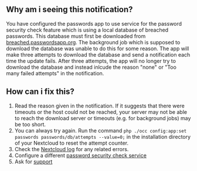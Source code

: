 ## Why am i seeing this notification?
You have configured the passwords app to use service for the password security check feature which is using a local database of breached passwords.
This database must first be downloaded from [breached.passwordsapp.org](https://breached.passwordsapp.org/).
The background job which is supposed to download the database was unable to do this for some reason.
The app will make three attempts to download the database and send a notification each time the update fails.
After three attempts, the app will no longer try to download the database and instead inlcude the reason "none" or "Too many failed attempts" in the notification.

## How can i fix this?
1. Read the reason given in the notification. If it suggests that there were timeouts or the host could not be reached, your server may not be able to reach the download server or timeouts (e.g. for background jobs) may be too short.
2. You can always try again. Run the command `php ./occ config:app:set passwords passwords/db/attempts --value=0;` in the installation directory of your Nextcloud to reset the attempt counter.
3. Check the [Nextcloud log](../Guides/Maintenance/App-Debugging) for any related errors.
4. Configure a different [password security check service](../Services/Password-Security-Check-Services#have-i-been-pwned)
5. Ask for [support](../Index#support)